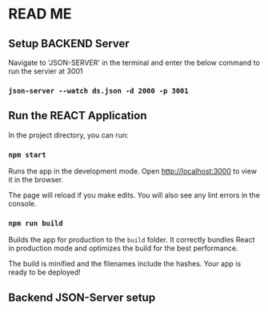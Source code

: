 # READ ME

## Setup BACKEND Server

Navigate to 'JSON-SERVER' in the terminal and enter the below command to run the servier at 3001

### `json-server --watch ds.json -d 2000 -p 3001`

## Run the REACT Application

In the project directory, you can run:

### `npm start`

Runs the app in the development mode. Open [http://localhost:3000](http://localhost:3000) to view it in the browser.

The page will reload if you make edits. You will also see any lint errors in the console.

### `npm run build`

Builds the app for production to the `build` folder. It correctly bundles React in production mode and optimizes the build for the best performance.

The build is minified and the filenames include the hashes. Your app is ready to be deployed!

## Backend JSON-Server setup

